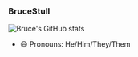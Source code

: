### BruceStull

![Bruce's GitHub stats](https://github-readme-stats.vercel.app/api?username=brucestull&theme=vue&show_icons=true)

- 😄 Pronouns: He/Him/They/Them

<!--
**brucestull/brucestull** is a ✨ _special_ ✨ repository because its `README.md` (this file) appears on your GitHub profile.

Here are some ideas to get you started:

- 🔭 I’m currently working on ...
- 🌱 I’m currently learning ...
- 👯 I’m looking to collaborate on ...
- 🤔 I’m looking for help with ...
- 💬 Ask me about ...
- 📫 How to reach me: ...
- ⚡ Fun fact: ...
-->
